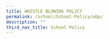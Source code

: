 ```yaml
---
title: WHISTLE BLOWING POLICY
permalink: /school/School-Policy/wbp/
description: ""
third_nav_title: School Policy
---
```

